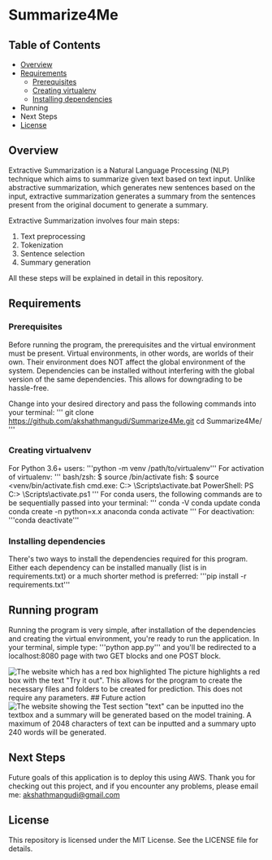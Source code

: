 # Summarize4Me

## Table of Contents
* <a href="https://github.com/akshathmangudi/Summarize4Me#overview">Overview</a>
* <a href="https://github.com/akshathmangudi/Summarize4Me#requirements">Requirements</a> 
  * <a href="https://github.com/akshathmangudi/Summarize4Me#prerequisites">Prerequisites</a>
  * <a href="https://github.com/akshathmangudi/Summarize4Me#creating-virtualvenv">Creating virtualenv</a>
  * <a href="https://github.com/akshathmangudi/Summarize4Me#installing-dependencies">Installing dependencies</a>
* Running
* Next Steps
* <a href="https://github.com/akshathmangudi/Summarize4Me#license">License</a>

## Overview
Extractive Summarization is a Natural Language Processing (NLP) technique which aims to summarize given text based on 
text input. Unlike abstractive summarization, which generates new sentences based on the input, extractive summarization
generates a summary from the sentences present from the original document to generate a summary. 

Extractive Summarization involves four main steps: 
1. Text preprocessing
2. Tokenization
3. Sentence selection
4. Summary generation

All these steps will be explained in detail in this repository. 

## Requirements
### Prerequisites
Before running the program, the prerequisites and the virtual environment must be present. 
Virtual environments, in other words, are worlds of their own. Their environment does NOT affect the 
global environment of the system. Dependencies can be installed without interfering with the global version of 
the same dependencies. This allows for downgrading to be hassle-free.

Change into your desired directory and pass the following commands into your terminal: 
'''
git clone https://github.com/akshathmangudi/Summarize4Me.git
cd Summarize4Me/
'''
### Creating virtualvenv
For Python 3.6+ users: 
'''python -m venv /path/to/virtualenv'''
For activation of virtualenv: 
'''
bash/zsh: $ source <venv>/bin/activate
fish: $ source <venv/bin/activate.fish
cmd.exe: C:\> <venv>\Scripts\activate.bat
PowerShell: PS C:\> <venv>\Scripts\activate.ps1
'''
For conda users, the following commands are to be sequentially passed into your terminal: 
'''
conda -V
conda update conda
conda create -n <envname> python=x.x anaconda
conda activate <envname>
'''
For deactivation: 
'''conda deactivate'''
### Installing dependencies
There's two ways to install the dependencies required for this program. Either each dependency can be 
installed manually (list is in requirements.txt) or a much shorter method is preferred: 
'''pip install -r requirements.txt'''
## Running program
Running the program is very simple, after installation of the dependencies and creating the virtual environment, 
you're ready to run the application. In your terminal, simple type: 
'''python app.py''' and you'll be redirected to a localhost:8080 page with two GET blocks and one POST block.

<img src="/home/Akshath/PycharmProjects/Summarize4Me/lib/train.png" alt="The website which has a red box highlighted">
The picture highlights a red box with the text "Try it out". This allows for the program to create the necessary 
files and folders to be created for prediction. This does not require any parameters.
## Future action
<img src="/home/Akshath/PycharmProjects/Summarize4Me/lib/test.png" alt="The website showing the Test section">
"text" can be inputted ino the textbox and a summary will be generated based on the model training. A maximum of 
2048 characters of text can be inputted and a summary upto 240 words will be generated. 

## Next Steps
Future goals of this application is to deploy this using AWS. Thank you for checking out this project, and if 
you encounter any problems, please email me: akshathmangudi@gmail.com

## License
This repository is licensed under the MIT License. See the LICENSE file for details.
